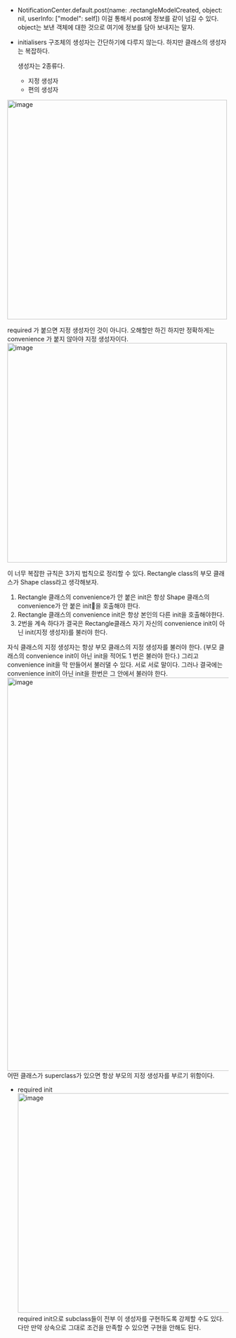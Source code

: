 - NotificationCenter.default.post(name: .rectangleModelCreated, object: nil, userInfo: ["model": self])
  이걸 통해서 post에 정보를 같이 넘길 수 있다.
  object는 보낸 객체에 대한 것으로 여기에 정보를 담아 보내지는 말자.
- initialisers
  구조체의 생성자는 간단하기에 다루지 않는다.
  하지만 클래스의 생성자는 복잡하다.
  
  생성자는 2종류다.
  - 지정 생성자
  - 편의 생성자
 <img width="500" alt="image" src="https://github.com/user-attachments/assets/15364580-d8ef-4bb2-8562-edc54d52c343">

  required 가 붙으면 지정 생성자인 것이 아니다.
  오해할만 하긴 하지만
  정확하게는 convenience 가 붙지 않아야 지정 생성자이다.
  <img width="500" alt="image" src="https://github.com/user-attachments/assets/13cc6a15-2dfb-402d-a114-24b565a978a5">

  이 너무 복잡한 규칙은 3가지 법칙으로 정리할 수 있다.
  Rectangle class의 부모 클래스가 Shape class라고 생각해보자.
  1. Rectangle 클래스의 convenience가 안 붙은 init은 항상 Shape 클래스의 convenience가 안 붙은 init을 호출해야 한다.
  2. Rectangle 클래스의 convenience init은 항상 본인의 다른 init을 호출해야한다.
  3. 2번을 계속 하다가 결국은 Rectangle클래스 자기 자신의 convenience init이 아닌 init(지정 생성자)를 불러야 한다.

  자식 클래스의 지정 생성자는 항상 부모 클래스의 지정 생성자를 불러야 한다.
  (부모 클래스의 convenience init이 아닌 init을 적어도 1 번은 불러야 한다.)
  그리고 convenience init을 막 만들어서 불러댈 수 있다. 서로 서로 말이다. 그러나 결국에는 convenience init이 아닌 init을 한번은 그 안에서 불러야 한다.
  <img width="896" alt="image" src="https://github.com/user-attachments/assets/a03aeef0-b5b4-403f-90b6-9c197ed5036e">
  어떤 클래스가 superclass가 있으면 항상 부모의 지정 생성자를 부르기 위함이다.
- required init
  <img width="500" alt="image" src="https://github.com/user-attachments/assets/9a6a8f7a-b0a4-4a5a-8f5e-f86ad7aef650">
  required init으로 subclass들이 전부 이 생성자를 구현하도록 강제할 수도 있다.
  다만 만약 상속으로 그대로 조건을 만족할 수 있으면 구현을 안해도 된다.
  
